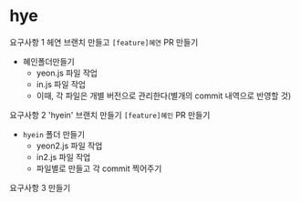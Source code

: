 # hye
요구사항 1
헤연 브랜치 만들고 `[feature]혜연` PR 만들기
- 혜인폴더만들기
    - yeon.js 파일 작업
    - in.js 파일 작업
    - 이때, 각 파일은 개별 버전으로 관리한다(별개의 commit 내역으로 반영할 것)


요구사항 2
'hyein' 브랜치 만들기
`[feature]혜인` PR 만들기
- `hyein` 폴더 만들기
    - yeon2.js 파일 작업
    - in2.js 파일 작업
    - 파일별로 만들고 각 commit 찍어주기

요구사항 3 만들기